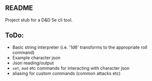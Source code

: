 ## README

Project stub for a D&D 5e cli tool.

## ToDo:
* Basic string interpreter (i.e. '1d6' transforms to the appropriate roll command)
* Example character json
* Json reading/output
* `set`, `mod` etc commands for interacting with character json
* aliasing for custom commands (common attacks etc)